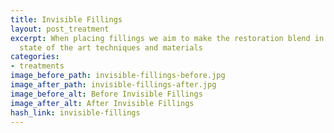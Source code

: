 ```yaml
---
title: Invisible Fillings
layout: post_treatment
excerpt: When placing fillings we aim to make the restoration blend in perfectly using
  state of the art techniques and materials
categories:
- treatments
image_before_path: invisible-fillings-before.jpg
image_after_path: invisible-fillings-after.jpg
image_before_alt: Before Invisible Fillings
image_after_alt: After Invisible Fillings
hash_link: invisible-fillings
---
```


